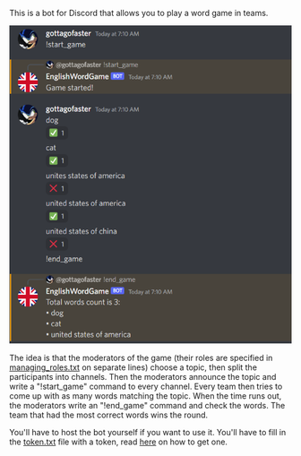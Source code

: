 This is a bot for Discord that allows you to play a word game in teams.

![Usage example](screenshot.png)

The idea is that the moderators of the game (their roles are specified in [managing_roles.txt](./managing_roles.txt) on separate lines)
choose a topic, then split the participants into channels. Then the moderators announce the topic
and write a "!start\_game" command to every channel. 
Every team then tries to come up with as many words matching the topic. When the time runs out,
the moderators write an "!end\_game" command and check the words. The team that had the most
correct words wins the round.

You'll have to host the bot yourself if you want to use it. You'll have to fill in the [token.txt](./token.txt) file with a token, read [here](https://discordpy.readthedocs.io/en/stable/discord.html) on how to get one.